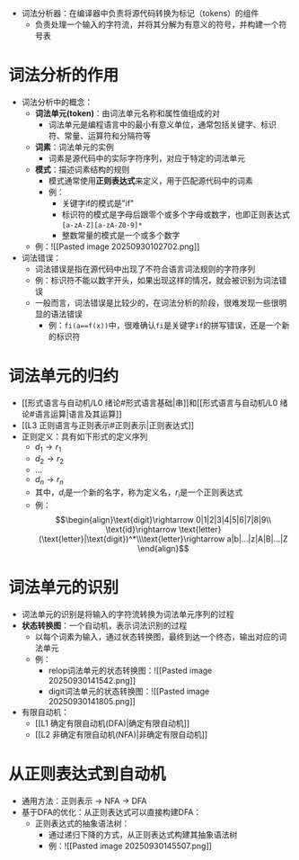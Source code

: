 - 词法分析器：在编译器中负责将源代码转换为标记（tokens）的组件
	- 负责处理一个输入的字符流，并将其分解为有意义的符号，并构建一个符号表
# 词法分析的作用
- 词法分析中的概念：
	- **词法单元(token)**：由词法单元名称和属性值组成的对
		- 词法单元是编程语言中的最小有意义单位，通常包括关键字、标识符、常量、运算符和分隔符等
	- **词素**：词法单元的实例
		- 词素是源代码中的实际字符序列，对应于特定的词法单元
	- **模式**：描述词素结构的规则
		- 模式通常使用**正则表达式**来定义，用于匹配源代码中的词素
		- 例：
			- 关键字if的模式是"if"
			- 标识符的模式是字母后跟零个或多个字母或数字，也即正则表达式`[a-zA-Z][a-zA-Z0-9]*`
			- 整数常量的模式是一个或多个数字
	- 例：![[Pasted image 20250930102702.png]]
- 词法错误：
	- 词法错误是指在源代码中出现了不符合语言词法规则的字符序列
	- 例：标识符不能以数字开头，如果出现这样的情况，就会被识别为词法错误
	- 一般而言，词法错误是比较少的，在词法分析的阶段，很难发现一些很明显的语法错误
		- 例：`fi(a==f(x))`中，很难确认`fi`是关键字`if`的拼写错误，还是一个新的标识符
# 词法单元的归约
- [[形式语言与自动机/L0 绪论#形式语言基础|串]]和[[形式语言与自动机/L0 绪论#语言运算|语言及其运算]]
- [[L3 正则语言与正则表示#正则表示|正则表达式]]
- 正则定义：具有如下形式的定义序列
	- $d_1\rightarrow r_1$
	- $d_2\rightarrow r_2$
	- ...
	- $d_n\rightarrow r_n$
	- 其中，$d_i$是一个新的名字，称为定义名，$r_i$是一个正则表达式
	- 例：$$\begin{align}\text{digit}\rightarrow 0|1|2|3|4|5|6|7|8|9\\ \text{id}\rightarrow \text{letter}(\text{letter}|\text{digit})^*\\\text{letter}\rightarrow a|b|...|z|A|B|...|Z \end{align}$$
# 词法单元的识别
- 词法单元的识别是将输入的字符流转换为词法单元序列的过程
- **状态转换图**：一个自动机，表示词法识别的过程
	- 以每个词素为输入，通过状态转换图，最终到达一个终态，输出对应的词法单元
	- 例：
		- relop词法单元的状态转换图：![[Pasted image 20250930141542.png]]
		- digit词法单元的状态转换图：![[Pasted image 20250930141805.png]]
- 有限自动机：
	- [[L1 确定有限自动机(DFA)|确定有限自动机]]
	- [[L2 非确定有限自动机(NFA)|非确定有限自动机]]
# 从正则表达式到自动机
- 通用方法：正则表示 $\rightarrow$ NFA $\rightarrow$ DFA
- 基于DFA的优化：从正则表达式可以直接构建DFA：
	- 正则表达式的抽象语法树：
		- 通过递归下降的方式，从正则表达式构建其抽象语法树
		- 例：![[Pasted image 20250930145507.png]]